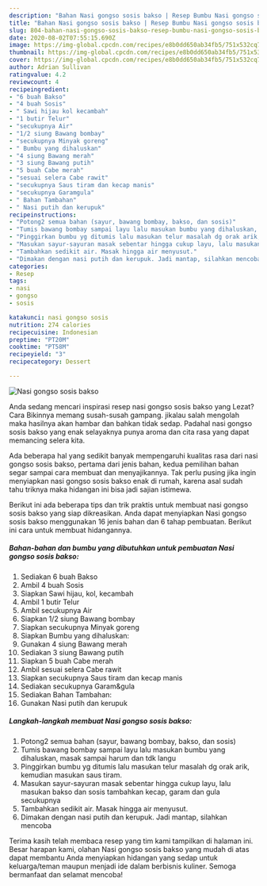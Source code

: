 ```yaml
---
description: "Bahan Nasi gongso sosis bakso | Resep Bumbu Nasi gongso sosis bakso Yang Sedap"
title: "Bahan Nasi gongso sosis bakso | Resep Bumbu Nasi gongso sosis bakso Yang Sedap"
slug: 804-bahan-nasi-gongso-sosis-bakso-resep-bumbu-nasi-gongso-sosis-bakso-yang-sedap
date: 2020-08-02T07:55:15.690Z
image: https://img-global.cpcdn.com/recipes/e8b0dd650ab34fb5/751x532cq70/nasi-gongso-sosis-bakso-foto-resep-utama.jpg
thumbnail: https://img-global.cpcdn.com/recipes/e8b0dd650ab34fb5/751x532cq70/nasi-gongso-sosis-bakso-foto-resep-utama.jpg
cover: https://img-global.cpcdn.com/recipes/e8b0dd650ab34fb5/751x532cq70/nasi-gongso-sosis-bakso-foto-resep-utama.jpg
author: Adrian Sullivan
ratingvalue: 4.2
reviewcount: 4
recipeingredient:
- "6 buah Bakso"
- "4 buah Sosis"
- " Sawi hijau kol kecambah"
- "1 butir Telur"
- "secukupnya Air"
- "1/2 siung Bawang bombay"
- "secukupnya Minyak goreng"
- " Bumbu yang dihaluskan"
- "4 siung Bawang merah"
- "3 siung Bawang putih"
- "5 buah Cabe merah"
- "sesuai selera Cabe rawit"
- "secukupnya Saus tiram dan kecap manis"
- "secukupnya Garamgula"
- " Bahan Tambahan"
- " Nasi putih dan kerupuk"
recipeinstructions:
- "Potong2 semua bahan (sayur, bawang bombay, bakso, dan sosis)"
- "Tumis bawang bombay sampai layu lalu masukan bumbu yang dihaluskan, masak sampai harum dan tdk langu"
- "Pinggirkan bumbu yg ditumis lalu masukan telur masalah dg orak arik, kemudian masukan saus tiram."
- "Masukan sayur-sayuran masak sebentar hingga cukup layu, lalu masukan bakso dan sosis tambahkan kecap, garam dan gula secukupnya"
- "Tambahkan sedikit air. Masak hingga air menyusut."
- "Dimakan dengan nasi putih dan kerupuk. Jadi mantap, silahkan mencoba"
categories:
- Resep
tags:
- nasi
- gongso
- sosis

katakunci: nasi gongso sosis 
nutrition: 274 calories
recipecuisine: Indonesian
preptime: "PT20M"
cooktime: "PT58M"
recipeyield: "3"
recipecategory: Dessert

---
```



![Nasi gongso sosis bakso](https://img-global.cpcdn.com/recipes/e8b0dd650ab34fb5/751x532cq70/nasi-gongso-sosis-bakso-foto-resep-utama.jpg)

Anda sedang mencari inspirasi resep nasi gongso sosis bakso yang Lezat? Cara Bikinnya memang susah-susah gampang. jikalau salah mengolah maka hasilnya akan hambar dan bahkan tidak sedap. Padahal nasi gongso sosis bakso yang enak selayaknya punya aroma dan cita rasa yang dapat memancing selera kita.



Ada beberapa hal yang sedikit banyak mempengaruhi kualitas rasa dari nasi gongso sosis bakso, pertama dari jenis bahan, kedua pemilihan bahan segar sampai cara membuat dan menyajikannya. Tak perlu pusing jika ingin menyiapkan nasi gongso sosis bakso enak di rumah, karena asal sudah tahu triknya maka hidangan ini bisa jadi sajian istimewa.


Berikut ini ada beberapa tips dan trik praktis untuk membuat nasi gongso sosis bakso yang siap dikreasikan. Anda dapat menyiapkan Nasi gongso sosis bakso menggunakan 16 jenis bahan dan 6 tahap pembuatan. Berikut ini cara untuk membuat hidangannya.

<!--inarticleads1-->

##### Bahan-bahan dan bumbu yang dibutuhkan untuk pembuatan Nasi gongso sosis bakso:

1. Sediakan 6 buah Bakso
1. Ambil 4 buah Sosis
1. Siapkan  Sawi hijau, kol, kecambah
1. Ambil 1 butir Telur
1. Ambil secukupnya Air
1. Siapkan 1/2 siung Bawang bombay
1. Siapkan secukupnya Minyak goreng
1. Siapkan  Bumbu yang dihaluskan:
1. Gunakan 4 siung Bawang merah
1. Sediakan 3 siung Bawang putih
1. Siapkan 5 buah Cabe merah
1. Ambil sesuai selera Cabe rawit
1. Siapkan secukupnya Saus tiram dan kecap manis
1. Sediakan secukupnya Garam&amp;gula
1. Sediakan  Bahan Tambahan:
1. Gunakan  Nasi putih dan kerupuk




<!--inarticleads2-->

##### Langkah-langkah membuat Nasi gongso sosis bakso:

1. Potong2 semua bahan (sayur, bawang bombay, bakso, dan sosis)
1. Tumis bawang bombay sampai layu lalu masukan bumbu yang dihaluskan, masak sampai harum dan tdk langu
1. Pinggirkan bumbu yg ditumis lalu masukan telur masalah dg orak arik, kemudian masukan saus tiram.
1. Masukan sayur-sayuran masak sebentar hingga cukup layu, lalu masukan bakso dan sosis tambahkan kecap, garam dan gula secukupnya
1. Tambahkan sedikit air. Masak hingga air menyusut.
1. Dimakan dengan nasi putih dan kerupuk. Jadi mantap, silahkan mencoba




Terima kasih telah membaca resep yang tim kami tampilkan di halaman ini. Besar harapan kami, olahan Nasi gongso sosis bakso yang mudah di atas dapat membantu Anda menyiapkan hidangan yang sedap untuk keluarga/teman maupun menjadi ide dalam berbisnis kuliner. Semoga bermanfaat dan selamat mencoba!

